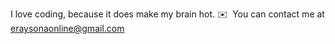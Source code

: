 I love coding, because it does make my brain hot.
✉️  You can contact me at [eraysonaonline@gmail.com](mailto:eraysonaonline@gmail.com)
